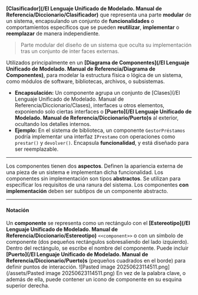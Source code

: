 **[Clasificador](/El Lenguaje Unificado de Modelado. Manual de Referencia/Diccionario/Clasificador)** que representa una parte **modular** de un sistema, encapsulando un conjunto de **funcionalidades** o comportamientos específicos que se pueden **reutilizar**, **implementar** o **reemplazar** de manera independiente.

> Parte modular del diseño de un sistema que oculta su implementación tras un conjunto de inter faces externas.

Utilizados principalmente en un **[Diagrama de Componentes](/El Lenguaje Unificado de Modelado. Manual de Referencia/Diagrama de Componentes)**, para modelar la estructura física o lógica de un sistema, como módulos de software, bibliotecas, archivos, o subsistemas.
- **Encapsulación:** Un componente agrupa un conjunto de [Clases](/El Lenguaje Unificado de Modelado. Manual de Referencia/Diccionario/Clases), interfaces u otros elementos, exponiendo solo ciertas interfaces o **[Puerto](/El Lenguaje Unificado de Modelado. Manual de Referencia/Diccionario/Puerto)s** al exterior, ocultando los detalles internos. 
- **Ejemplo:** En el sistema de biblioteca, un componente `GestorPréstamos` podría implementar una interfaz `IPrestamo` con operaciones como `prestar()` y `devolver()`.
Encapsula **funcionalidad**, y está diseñado para ser reemplazable.
****
Los componentes tienen dos **aspectos**. Definen la apariencia externa de una pieza de un sistema e implementan dicha funcionalidad. Los componentes sin implementación son tipos **abstractos**. Se utilizan para especificar los requisitos de una ranura del sistema. Los componentes **con implementación** deben ser subtipos de un componente abstracto.
****
#### **Notación**
Un **componente** se representa como un rectángulo con el **[Estereotipo](/El Lenguaje Unificado de Modelado. Manual de Referencia/Diccionario/Estereotipo)** `<<component>>` o con un símbolo de componente (dos pequeños rectángulos sobresaliendo del lado izquierdo).
Dentro del rectángulo, se escribe el nombre del componente.
Puede incluir **[Puerto](/El Lenguaje Unificado de Modelado. Manual de Referencia/Diccionario/Puerto)s** (pequeños cuadrados en el borde) para definir puntos de interacción.
![Pasted image 20250623114511.png](/assets/Pasted image 20250623114511.png)
En vez de la palabra clave, o además de ella, puede contener un icono de componente en su esquina superior derecha.